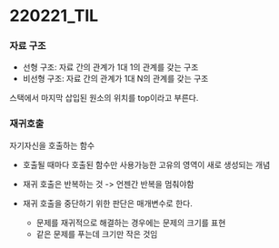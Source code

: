 # 220221_TIL

### 자료 구조

- 선형 구조: 자료 간의 관계가 1대 1의 관계를 갖는 구조
- 비선형 구조: 자료 간의 관계가 1대 N의 관계를 갖는 구조



스택에서 마지막 삽입된 원소의 위치를 top이라고 부른다.



### 재귀호출

자기자신을 호출하는 함수

- 호출될 때마다 호출된 함수만 사용가능한 고유의 영역이 새로 생성되는 개념

- 재귀 호출은 반복하는 것 -> 언젠간 반복을 멈춰야함

- 재귀 호출을 중단하기 위한 판단은 매개변수로 한다.
  - 문제를 재귀적으로 해결하는 경우에는 문제의 크기를 표현
  - 같은 문제를 푸는데 크기만 작은 것임